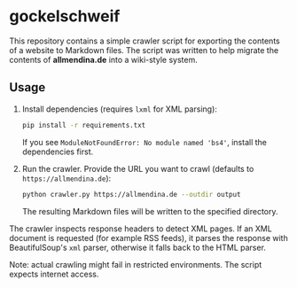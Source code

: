 # gockelschweif

This repository contains a simple crawler script for exporting the contents of a website to Markdown files. The script was written to help migrate the contents of **allmendina.de** into a wiki-style system.

## Usage

1. Install dependencies (requires `lxml` for XML parsing):
   ```bash
   pip install -r requirements.txt
   ```
   If you see `ModuleNotFoundError: No module named 'bs4'`, install the dependencies first.

2. Run the crawler. Provide the URL you want to crawl (defaults to
   `https://allmendina.de`):
   ```bash
   python crawler.py https://allmendina.de --outdir output

   ```
   The resulting Markdown files will be written to the specified directory.

The crawler inspects response headers to detect XML pages. If an XML
document is requested (for example RSS feeds), it parses the response
with BeautifulSoup's `xml` parser, otherwise it falls back to the HTML
parser.

Note: actual crawling might fail in restricted environments. The script expects internet access.
